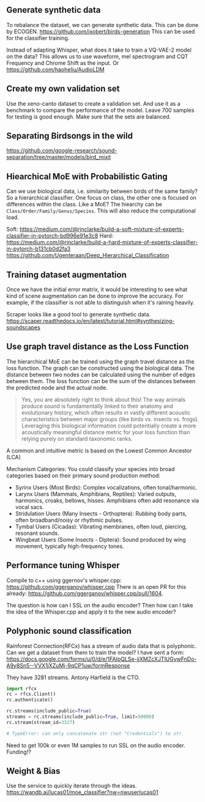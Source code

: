 Generate synthetic data
-----------------------

To rebalance the dataset, we can generate synthetic data. This can be done by
ECOGEN. https://github.com/ixobert/birds-generation
This can be used for the classifier training.

Instead of adapting Whisper, what does it take to train a VQ-VAE-2 model on the
data? This allows us to use waveform, mel spectrogram and CQT Frequency and Chrome Shift as the input.
Or https://github.com/haoheliu/AudioLDM


Create my own validation set
-----------------------------

Use the xeno-canto dataset to create a validation set. 
And use it as a benchmark to compare the performance of the model.
Leave 700 samples for testing is good enough. 
Make sure that the sets are balanced.


Separating Birdsongs in the wild
--------------------------------

https://github.com/google-research/sound-separation/tree/master/models/bird_mixit



Hiearchical MoE with Probabilistic Gating
------------------------------------------

Can we use biological data, i.e. similarity between birds of the same
family? So a hierarchical classifier. One focus on class, the other one is
focused on differences within the class. Like a MoE? The hiearchy can be
`Class/Order/Family/Genus/Species`. This will also reduce the computational
load.

Soft: https://medium.com/@rjnclarke/build-a-soft-mixture-of-experts-classifier-in-pytorch-bd996e91e3c8
Hard: https://medium.com/@rjnclarke/build-a-hard-mixture-of-experts-classifier-in-pytorch-b131cb0d2fa3
https://github.com/Ugenteraan/Deep_Hierarchical_Classification


Training dataset augmentation
-----------------------------

Once we have the initial error matrix, it would be interesting to see what
kind of scene augmentation can be done to improve the accuracy. For example,
if the classifier is not able to distinguish when it's raining heavily.

Scraper looks like a good tool to generate synthetic data.
https://scaper.readthedocs.io/en/latest/tutorial.html#synthesizing-soundscapes


Use graph travel distance as the Loss Function
----------------------------------------------

The hierarchical MoE can be trained using the graph travel distance as the loss
function. The graph can be constructed using the biological data. The distance
between two nodes can be calculated using the number of edges between them. The
loss function can be the sum of the distances between the predicted node and
the actual node.

> Yes, you are absolutely right to think about this! The way animals produce
> sound is fundamentally linked to their anatomy and evolutionary history,
> which often results in vastly different acoustic characteristics between
> major groups (like birds vs. insects vs. frogs). Leveraging this biological
> information could potentially create a more acoustically meaningful distance
> metric for your loss function than relying purely on standard taxonomic
> ranks.

A common and intuitive metric is based on the Lowest Common Ancestor (LCA)

Mechanism Categories: You could classify your species into broad categories
based on their primary sound production method: 

- Syrinx Users (Most Birds): Complex vocalizations, often tonal/harmonic. 
- Larynx Users (Mammals, Amphibians, Reptiles): Varied outputs, harmonics,
  croaks, bellows, hisses. Amphibians often add resonance via vocal sacs. 
- Stridulation Users (Many Insects - Orthoptera): Rubbing body parts, often
  broadband/noisy or rhythmic pulses. 
- Tymbal Users (Cicadas): Vibrating membranes, often loud, piercing, resonant
  sounds. 
- Wingbeat Users (Some Insects - Diptera): Sound produced by wing movement,
  typically high-frequency tones.


Performance tuning Whisper
--------------------------

Compile to c++ using ggernov's whisper.cpp: https://github.com/ggerganov/whisper.cpp
There is an open PR for this already: https://github.com/ggerganov/whisper.cpp/pull/1604.

The question is how can I SSL on the audio encoder? Then how can I take the idea of the Whisper.cpp and apply it to the new audio encoder?


Polyphonic sound classification
-------------------------------

Rainforest Connection(RFCx) has a stream of audio data that is polyphonic. Can we get a dataset from them to train the model? I have sent a form: https://docs.google.com/forms/u/0/d/e/1FAIpQLSe-ijXMZcXJTlUGywFnDo-A9y8Sn5--VVX1jXZuMj-9qCP1uw/formResponse

They have 3281 streams. Antony Harfield is the CTO.
```python
import rfcx
rc = rfcx.Client()
rc.authenticate()

rc.streams(include_public=True)
streams = rc.streams(include_public=True, limit=50000)
rc.stream(stream_id=3327)

# TypeError: can only concatenate str (not "Credentials") to str
```

Need to get 100k or even 1M samples to run SSL on the audio encoder.
Funding!?


Weight & Bias
-------------

Use the service to quickly iterate through the ideas.
https://wandb.ai/lucas01/moe_classifier?nw=nwuserlucas01

